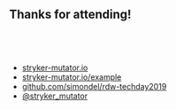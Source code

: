 ## Thanks for attending!

<div class="flex">
    <div class="col">
      <ul style="margin-top: 75px" class="no-list">
        <li><a href="https://stryker-mutator.io">stryker-mutator.io</a></li>
        <li><a href="https://stryker-mutator.io/example">stryker-mutator.io/example</a></li>
        <li><a href="https://github.com/simondel/rdw-techday2019">github.com/simondel/rdw-techday2019</a></li>
        <li><a href="https://twitter.com/stryker_mutator">@stryker_mutator</a></li>
      </ul>
    </div>
</div>